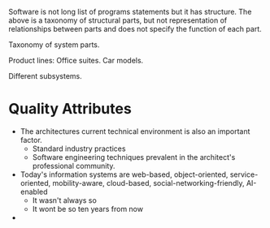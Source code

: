 Software is not long list of programs statements but it has structure.
The above is a taxonomy of structural parts, but not representation of relationships between parts and does not specify the function of each part.

Taxonomy of system parts. 

Product lines:
Office suites.
Car models.

Different subsystems. 

# Quality Attributes

- The architectures current technical environment is also an important factor.
	- Standard industry practices
	- Software engineering techniques prevalent in the architect's professional community.
- Today's information systems are web-based, object-oriented, service-oriented, mobility-aware, cloud-based, social-networking-friendly, AI-enabled
	- It wasn't always so
	- It wont be so ten years from now
- 